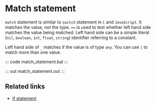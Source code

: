 # Match statement

`match` statement is similar to `switch` statement in `C` and `JavaScript`. It matches the value, not the type. `==` is used to test whether left hand side matches the value being matched. Left hand side can be a simple literal (`nil`, `boolean`, `int`, `float`, `string`) identifier referring to a constant.

Left hand side of `_` matches if the value is of type `any`. You can use `|` to match more than one value.

::: code match_statement.bal :::

::: out match_statement.out :::

## Related links
- [If statement](/learn/by-example/if-statement/)
